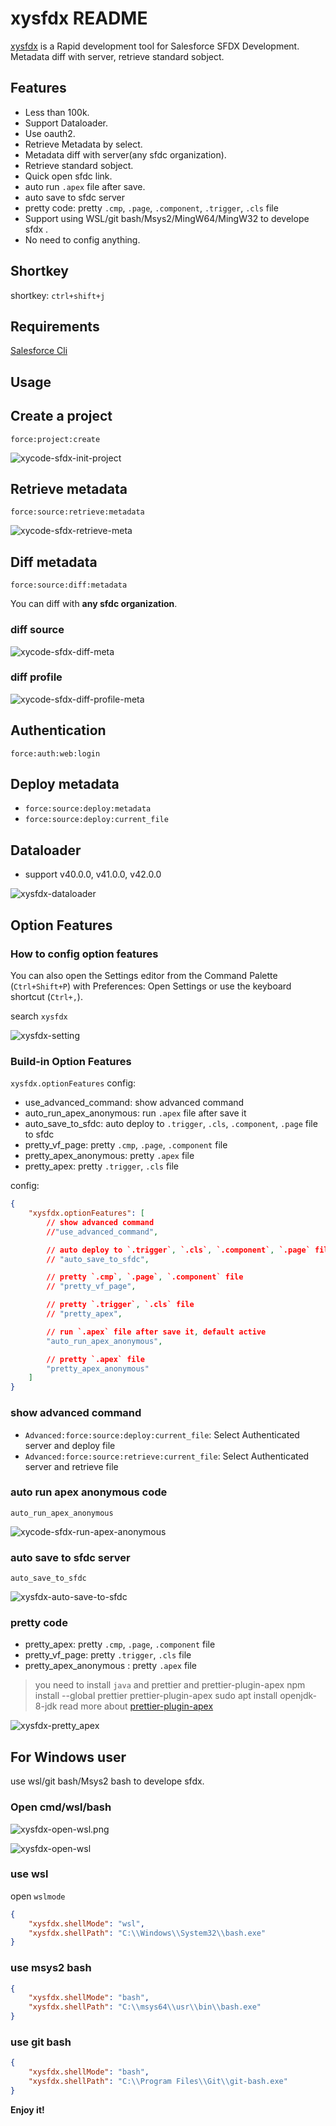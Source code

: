 # xysfdx README

[xysfdx](https://github.com/exiahuang/xysfdx) is a Rapid development tool for Salesforce SFDX Development. Metadata diff with server, retrieve standard sobject.

## Features

-   Less than 100k.
-   Support Dataloader.
-   Use oauth2.
-   Retrieve Metadata by select.
-   Metadata diff with server(any sfdc organization).
-   Retrieve standard sobject.
-   Quick open sfdc link.
-   auto run `.apex` file after save.
-   auto save to sfdc server
-   pretty code: pretty `.cmp`, `.page`, `.component`, `.trigger`, `.cls` file
-   Support using WSL/git bash/Msys2/MingW64/MingW32 to develope sfdx .
-   No need to config anything.

## Shortkey

shortkey: `ctrl+shift+j`

## Requirements

[Salesforce Cli](https://developer.salesforce.com/ja/tools/sfdxcli)

## Usage

## Create a project

`force:project:create`

![xycode-sfdx-init-project](https://raw.githubusercontent.com/exiahuang/xycode-doc/gh-pages/images/xycode-sfdx-init-project.gif)

## Retrieve metadata

`force:source:retrieve:metadata`

![xycode-sfdx-retrieve-meta](https://raw.githubusercontent.com/exiahuang/xycode-doc/gh-pages/images/xycode-sfdx-retrieve-meta.gif)

## Diff metadata

`force:source:diff:metadata`

You can diff with **any sfdc organization**.

### diff source

![xycode-sfdx-diff-meta](https://raw.githubusercontent.com/exiahuang/xycode-doc/gh-pages/images/xycode-sfdx-diff-meta.gif)

### diff profile

![xycode-sfdx-diff-profile-meta](https://raw.githubusercontent.com/exiahuang/xycode-doc/gh-pages/images/xycode-sfdx-diff-profile-meta.gif)

## Authentication

`force:auth:web:login`

## Deploy metadata

-   `force:source:deploy:metadata`
-   `force:source:deploy:current_file`

## Dataloader

- support v40.0.0, v41.0.0, v42.0.0

![xysfdx-dataloader](https://raw.githubusercontent.com/exiahuang/xycode-doc/gh-pages/images/xysfdx-dataloader.gif)

## Option Features

### How to config option features

You can also open the Settings editor from the Command Palette (`Ctrl+Shift+P`) with Preferences: Open Settings or use the keyboard shortcut (`Ctrl+,`).

search `xysfdx`

![xysfdx-setting](https://raw.githubusercontent.com/exiahuang/xycode-doc/gh-pages/images/xysfdx-setting.png)

### Build-in Option Features

`xysfdx.optionFeatures` config:

-   use_advanced_command: show advanced command
-   auto_run_apex_anonymous: run `.apex` file after save it
-   auto_save_to_sfdc: auto deploy to `.trigger`, `.cls`, `.component`, `.page` file to sfdc
-   pretty_vf_page: pretty `.cmp`, `.page`, `.component` file
-   pretty_apex_anonymous: pretty `.apex` file
-   pretty_apex: pretty `.trigger`, `.cls` file

config:

```json
{
    "xysfdx.optionFeatures": [
        // show advanced command
        //"use_advanced_command",

        // auto deploy to `.trigger`, `.cls`, `.component`, `.page` file to sfdc
        // "auto_save_to_sfdc",

        // pretty `.cmp`, `.page`, `.component` file
        // "pretty_vf_page",

        // pretty `.trigger`, `.cls` file
        // "pretty_apex",

        // run `.apex` file after save it, default active
        "auto_run_apex_anonymous",

        // pretty `.apex` file
        "pretty_apex_anonymous"
    ]
}
```

### show advanced command

-   `Advanced:force:source:deploy:current_file`: Select Authenticated server and deploy file
-   `Advanced:force:source:retrieve:current_file`: Select Authenticated server and retrieve file

### auto run apex anonymous code

`auto_run_apex_anonymous`

![xycode-sfdx-run-apex-anonymous](https://raw.githubusercontent.com/exiahuang/xycode-doc/gh-pages/images/xycode-sfdx-run-apex-anonymous.gif)

### auto save to sfdc server

`auto_save_to_sfdc`

![xysfdx-auto-save-to-sfdc](https://raw.githubusercontent.com/exiahuang/xycode-doc/gh-pages/images/xysfdx-auto-save-to-sfdc.gif)

### pretty code

-   pretty_apex: pretty `.cmp`, `.page`, `.component` file
-   pretty_vf_page: pretty `.trigger`, `.cls` file
-   pretty_apex_anonymous : pretty `.apex` file

> you need to install `java` and prettier and prettier-plugin-apex
> npm install --global prettier prettier-plugin-apex
> sudo apt install openjdk-8-jdk
> read more about [prettier-plugin-apex](https://github.com/dangmai/prettier-plugin-apex)

![xysfdx-pretty_apex](https://raw.githubusercontent.com/exiahuang/xycode-doc/gh-pages/images/xysfdx-pretty_apex.gif)

## For Windows user

use wsl/git bash/Msys2 bash to develope sfdx.

### Open cmd/wsl/bash

![xysfdx-open-wsl.png](https://raw.githubusercontent.com/exiahuang/xycode-doc/gh-pages/images/xysfdx-open-wsl.png)

![xysfdx-open-wsl](https://raw.githubusercontent.com/exiahuang/xycode-doc/gh-pages/images/xysfdx-open-wsl.gif)

### use wsl

open `wslmode`

```json
{
    "xysfdx.shellMode": "wsl",
    "xysfdx.shellPath": "C:\\Windows\\System32\\bash.exe"
}
```

### use msys2 bash

```json
{
    "xysfdx.shellMode": "bash",
    "xysfdx.shellPath": "C:\\msys64\\usr\\bin\\bash.exe"
}
```

### use git bash

```json
{
    "xysfdx.shellMode": "bash",
    "xysfdx.shellPath": "C:\\Program Files\\Git\\git-bash.exe"
}
```

**Enjoy it!**
